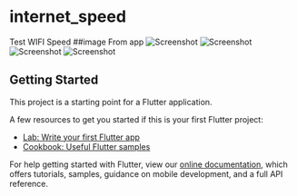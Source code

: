# internet_speed

Test WIFI Speed
##image From app
![Screenshot](img_from_app/1.jpg)
![Screenshot](img_from_app/2.jpg)
![Screenshot](img_from_app/3.jpg)
![Screenshot](img_from_app/4.jpg)
## Getting Started

This project is a starting point for a Flutter application.

A few resources to get you started if this is your first Flutter project:

- [Lab: Write your first Flutter app](https://flutter.dev/docs/get-started/codelab)
- [Cookbook: Useful Flutter samples](https://flutter.dev/docs/cookbook)

For help getting started with Flutter, view our
[online documentation](https://flutter.dev/docs), which offers tutorials,
samples, guidance on mobile development, and a full API reference.
